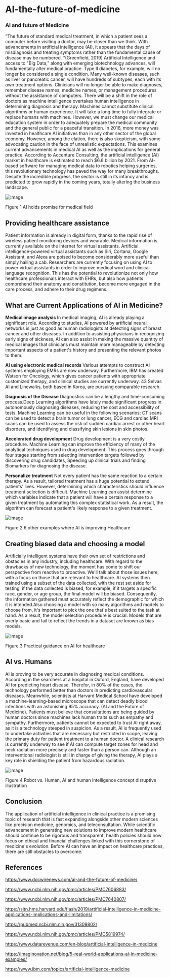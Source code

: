 # AI-the-future-of-medicine
### Al and future of Medicine
“The future of standard medical treatment, in which a patient sees a computer before visiting a doctor, may be closer than we think. With advancements in artificial intelligence (AI), it appears that the days of misdiagnosis and treating symptoms rather than the fundamental cause of disease may be numbered. “(Greenfield, 2019) Artificial Intelligence and access to "Big Data," along with emerging biotechnology advances, will fundamentally alter medical practice. Type II diabetes, for example, will no longer be considered a single condition. Many well-known diseases, such as liver or pancreatic cancer, will have hundreds of subtypes, each with its own treatment options. Clinicians will no longer be able to make diagnoses, remember disease names, medicine names, or management procedures without the assistance of computers. There will be a shift in the role of doctors as machine intelligence overtakes human intelligence in determining diagnosis and therapy. Machines cannot substitute clinical algorithms or human experience. It will take a long time to fully integrate or replace humans with machines. However, we must change our medical education system in order to adequately prepare the medical community and the general public for a peaceful transition. In 2016, more money was invested in healthcare AI initiatives than in any other sector of the global economy.  However, among the elation, there is also skepticism, with some advocating caution in the face of unrealistic expectations.  This examines current advancements in medical AI as well as the implications for general practice. According to Accenture Consulting, the artificial intelligence (AI) market in healthcare is estimated to reach $6.6 billion by 2021. From AI-based software for managing medical data to robotics helping surgeries, this revolutionary technology has paved the way for many breakthroughs. Despite the incredible progress, the sector is still in its infancy and is predicted to grow rapidly in the coming years, totally altering the business landscape. 
 
 
![image](https://user-images.githubusercontent.com/97630155/152214741-991d5a57-cc58-4952-a254-bb2c071fe283.png)

Figure 1 AI holds promise for medical field 


## Providing healthcare assistance
Patient information is already in digital form, thanks to the rapid rise of wireless patient monitoring devices and wearable. Medical information is currently available on the internet for virtual assistants. Artificial intelligence-powered virtual assistants such as Siri, Cortana, Google Assistant, and Alexa are poised to become considerably more useful than simply hailing a cab. Researchers are currently focusing on using AI to power virtual assistants in order to improve medical word and clinical language recognition. This has the potential to revolutionize not only how healthcare professionals interact with EHRs, but also how patients comprehend their anatomy and constitution, become more engaged in the care process, and adhere to their drug regimens.

## What are Current Applications of AI in Medicine?

**Medical image analysis** In medical imaging, AI is already playing a significant role. According to studies, AI powered by artificial neural networks is just as good as human radiologists at detecting signs of breast cancer and other diseases. In addition to assisting physicians in recognizing early signs of sickness, AI can also assist in making the massive quantity of medical images that clinicians must maintain more manageable by detecting important aspects of a patient's history and presenting the relevant photos to them.

**AI using electronic medical records** Various attempts to construct AI systems employing EMRs are now underway. Furthermore, IBM has created Watson for Oncology, which gives cancer patients with appropriate customized therapy, and clinical studies are currently underway. 43 Selvas AI and Linewalks, both based in Korea, are pursuing comparable research.     

 **Diagnosis of the Disease** Diagnostics can be a lengthy and time-consuming process.Deep Learning algorithms have lately made significant progress in autonomously diagnosing diseases, reducing the cost and accessibility of tests. Machine Learning can be useful in the following scenarios: CT scans can be used to detect a brain tumor or lung cancer, ECG and cardiac MRI scans can be used to assess the risk of sudden cardiac arrest or other heart disorders, and identifying and classifying skin lesions in skin photos.   
 
**Accelerated drug development**
Drug development is a very costly procedure. Machine Learning can improve the efficiency of many of the analytical techniques used in drug development. This process goes through four stages starting from selecting intervention targets followed by discovering drug candidates, Speeding up clinical trials and finding Biomarkers for diagnosing the disease. 


**Personalize treatment** Not every patient has the same reaction to a certain therapy. As a result, tailored treatment has a huge potential to extend patients' lives. However, determining which characteristics should influence treatment selection is difficult. Machine Learning can assist determine which variables indicate that a patient will have a certain response to a given treatment by automating this complex statistical work. As a result, the algorithm can forecast a patient's likely response to a given treatment.


 ![image](https://user-images.githubusercontent.com/97630155/152214908-a8b8428b-0795-422c-a015-51285a0d61b8.png)

Figure 2 6 other examples where AI is improving Healthcare

                                                                                                                                           
## Creating biased data and choosing a model

Artificially intelligent systems have their own set of restrictions and obstacles in any industry, including healthcare. With regard to the drawbacks of new technology, the moment has come to shift our perspective from reactive to proactive. We'll talk about those issues here, with a focus on those that are relevant to healthcare. AI systems then trained using a subset of the data collected, with the rest set aside for testing, if the data collected is biased, for example, if it targets a specific race, gender, or age group, the final model will be biased. Consequently, the information gathered must accurately reflect the demographic for which it is intended.Also choosing a model with so many algorithms and models to choose from, it's important to pick the one that's best suited to the task at hand. As a result, the model selection procedure is crucial. Models that are overly basic and fail to reflect the trends in a dataset are known as bias models. 

![image](https://user-images.githubusercontent.com/97630155/152664481-1055de83-5cd2-4ba4-92ce-cda47c036000.png)

Figure 3 Practical guidance on AI for healthcare


## AI vs. Humans

AI is proving to be very accurate in diagnosing medical conditions. According in the searchers at a hospital in Oxford, England, have developed AI for predicting heart disease. Therefor, in 80% of the cases, the technology performed better than doctors in predicting cardiovascular diseases. Meanwhile, scientists at Harvard Medical School have developed a machine-learning-based microscope that can detect deadly blood infections with an astonishing 95% accuracy. (AI and the Future of Medicine). Patients must believe that consultations are being guided by human doctors since machines lack human traits such as empathy and sympathy. Furthermore, patients cannot be expected to trust AI right away, as it is a technology steeped in suspicion.  As a result, AI is frequently used to undertake activities that are necessary but restricted in scope, leaving the primary duty for patient treatment to a human doctor. A clinical research is currently underway to see if AI can compute target zones for head and neck radiation more precisely and faster than a person can. Although an interventional radiologist is still in charge of giving the therapy, AI plays a key role in shielding the patient from hazardous radiation.

![image](https://user-images.githubusercontent.com/97630155/152664187-6666e172-a77f-4b73-91ec-427dd78ff651.png)

 Figure 4 Robot vs. Human, AI and human intelligence concept disruptive illustration

## Conclusion
The application of artificial intelligence in clinical practice is a promising topic of research that is fast expanding alongside other modern sciences like precision medicine, genomics, and teleconsultation. While scientific advancement in generating new solutions to improve modern healthcare should continue to be rigorous and transparent, health policies should now focus on ethical and financial challenges linked with this cornerstone of medicine's evolution. Before AI can have an impact on healthcare practices, there are still obstacles to overcome.




## References

https://www.docwirenews.com/ai-and-the-future-of-medicine/

https://www.ncbi.nlm.nih.gov/pmc/articles/PMC7606883/

https://www.ncbi.nlm.nih.gov/pmc/articles/PMC7640807/

https://sitn.hms.harvard.edu/flash/2019/artificial-intelligence-in-medicine-applications-implications-and-limitations/

https://pubmed.ncbi.nlm.nih.gov/31309802/

https://www.ncbi.nlm.nih.gov/pmc/articles/PMC5819974/

https://www.datarevenue.com/en-blog/artificial-intelligence-in-medicine

https://imaginovation.net/blog/5-real-world-applications-ai-in-medicine-examples/

https://www.ibm.com/topics/artificial-intelligence-medicine












